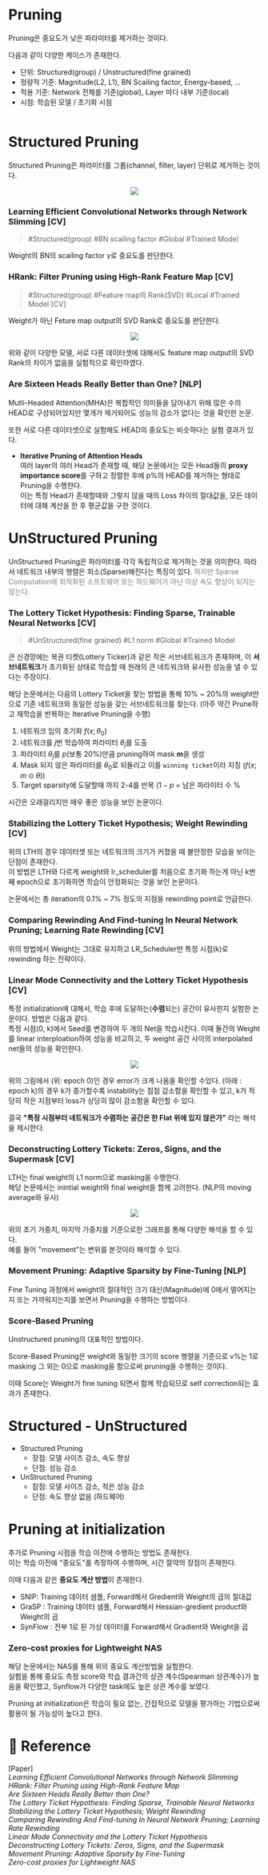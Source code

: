 # Pruning
Pruning은 중요도가 낮은 파라미터를 제거하는 것이다.

다음과 같이 다양한 케이스가 존재한다.
- 단위: Structured(group) / Unstructured(fine grained)
- 정량적 기준: Magnitude(L2, L1), BN Scailing factor, Energy-based, ...
- 적용 기준: Network 전체를 기준(global), Layer 마다 내부 기준(local)
- 시점: 학습된 모델 / 초기화 시점

<p align="center">
  <img src="">
</p>

# Structured Pruning
Structured Pruning은 파라미터를 그룹(channel, filter, layer) 단위로 제거하는 것이다.
<p align="center">
  <img src="https://github.com/user-attachments/assets/2ca5bf2c-2323-4dec-8e7f-6506794a563c">
</p>

### Learning Efficient Convolutional Networks through Network Slimming [CV]
> #Structured(group) #BN scailing factor #Global #Trained Model

Weight의 BN의 scailing factor $\gamma$로 중요도를 판단한다.


### HRank: Filter Pruning using High-Rank Feature Map [CV]
> #Structured(group) #Feature map의 Rank(SVD) #Local #Trained Model [CV]

Weight가 아닌 Feture map output의 SVD Rank로 중요도를 판단한다. 

<p align="center">
  <img src="https://github.com/user-attachments/assets/2747f544-e58e-4b9d-9d82-4204251995e1">
</p>

위와 같이 다양한 모델, 서로 다른 데이터셋에 대해서도 feature map output의 SVD Rank의 차이가 없음을 실험적으로 확인하였다.

### Are Sixteen Heads Really Better than One? [NLP]
Mutli-Headed Attention(MHA)은 복합적인 의미들을 담아내기 위해 많은 수의 HEAD로 구성되어있지만 몇개가 제거되어도 성능의 감소가 없다는 것을 확인한 논문.

또한 서로 다른 데이터셋으로 실험해도 HEAD의 중요도는 비슷하다는 실험 결과가 있다.

- **Iterative Pruning of Attention Heads**<br>
여러 layer의 여러 Head가 존재할 때, 해당 논문에서는 모든 Head들의 **proxy importance score**를 구하고 정렬한 후에 p%의 HEAD를 제거하는 형태로 Pruning을 수행한다.<br>
이는 특정 Head가 존재할때와 그렇지 않을 때의 Loss 차이의 절대값을, 모든 데이터에 대해 계산을 한 후 평균값을 구한 것이다. 

# UnStructured Pruning
UnStructured Pruning은 파라미터를 각각 독립적으로 제거하는 것을 의미한다. 따라서 네트워크 내부의 행렬은 희소(Sparse)해진다는 특징이 있다.
<font color="gray">하지만 Sparse Computation에 최적화된 소프트웨어 또는 하드웨어가 아닌 이상 속도 향상이 되지는 않는다.</font>

### The Lottery Ticket Hypothesis: Finding Sparse, Trainable Neural Networks [CV]
> #UnStructured(fine grained) #L1 norm #Global #Trained Model 

큰 신경망에는 복권 티켓(Lottery Ticker)과 같은 작은 서브네트워크가 존재하며, 이 **서브네트워크**가 초기화된 상태로 학습할 때 원래의 큰 네트워크와 유사한 성능을 낼 수 있다는 주장이다.

해당 논문에서는 다음의 Lottery Ticket을 찾는 방법을 통해 10% ~ 20%의 weight만으로 기존 네트워크와 동일한 성능을 갖는 서브네트워크를 찾는다. (아주 약간 Prune하고 재학습을 반복하는 Iterative Pruning을 수행)

1. 네트워크 임의 초기화 $f(x;\theta _0)$
2. 네트워크를 $j$번 학습하여 파라미터 $\theta _j$를 도출
3. 파라미터 $\theta _j$를 $p%$(보통 20%)만큼 pruning하여 mask **m**을 생성 
4. Mask 되지 않은 파라미터를 $\theta _0$로 되돌리고 이를 `winning ticket`이라 지칭 ($f(x;m \odot \theta)$)
5. Target sparsity에 도달할때 까지 2-4를 반복 $(1-p%)^n$ = 남은 파라미터 수 %

시간은 오래걸리지만 매우 좋은 성능을 보인 논문이다.

### Stabilizing the Lottery Ticket Hypothesis; Weight Rewinding [CV]
위의 LTH의 경우 데이터셋 또는 네트워크의 크기가 커졌을 때 불안정한 모습을 보이는 단점이 존재한다.<br>
이 방법은 LTH와 다르게 weight와 lr_scheduler를 처음으로 초기화 하는게 아닌 k번째 epoch으로 초기화하면 학습이 안정화되는 것을 보인 논문이다.

논문에서는 총 iteration의 0.1% ~ 7% 정도의 지점을 rewinding point로 언급한다.

### Comparing Rewinding And Find-tuning In Neural Network Pruning; Learning Rate Rewinding [CV]
위의 방법에서 Weight는 그대로 유지하고 LR_Scheduler만 특정 시점(k)로 rewinding 하는 전략이다.

### Linear Mode Connectivity and the Lottery Ticket Hypothesis [CV]
특정 initialization에 대해서, 학습 후에 도달하는(**수렴**되는) 공간이 유사한지 실험한 논문이다. 방법은 다음과 같다. <br>
특정 시점(0, k)에서 Seed를 변경하여 두 개의 Net을 학습시킨다. 이때 둘간의 Weight를 linear interploation하여 성능을 비교하고, 두 weight 공간 사이의 interpolated net들의 성능을 확인한다.

<p align="center">
  <img src="https://github.com/user-attachments/assets/735228f3-3f5d-4aad-b498-df9be0a6cb21">
</p>
위의 그림에서 (위: epoch 0)인 경우 error가 크게 나옴을 확인할 수있다. (아래 : epoch k)의 경우 k가 증가할수록 instability는 점점 감소함을 확인할 수 있고, k가 적당히 작은 지점부터 loss가 상당히 많이 감소함을 확인할 수 있다.

결국 **"특정 시점부터 네트워크가 수렴하는 공간은 한 Flat 위에 있지 않은가"** 라는 해석을 제시한다.

### Deconstructing Lottery Tickets: Zeros, Signs, and the Supermask [CV]
LTH는 final weight의 L1 norm으로 masking을 수행한다.<br>
해당 논문에서는 inintial weight와 final weight을 함께 고려한다. (NLP의 moving average와 유사) <br>

<p align="center">
  <img src="https://github.com/user-attachments/assets/2f50bcb2-4f01-4967-8b57-15ab53195394">
</p>

위의 초기 가중치, 마지막 가중치를 기준으로한 그래프를 통해 다양한 해석을 할 수 있다.<br>
예를 들어 "movement"는 변위를 본것이라 해석할 수 있다.

### Movement Pruning: Adaptive Sparsity by Fine-Tuning [NLP]
Fine Tuning 과정에서 weight의 절대적인 크기 대신(Magnitude)에 0에서 멀어지는지 또는 가까워지는지를 보면서 Pruning을 수행하는 방법이다.

### Score-Based Pruning
Unstructured pruning의 대표적인 방법이다.

Score-Based Pruning은 weight와 동일한 크기의 score 행렬을 기준으로 v%는 1로 masking 그 외는 0으로 masking을 함으로써 pruning을 수행하는 것이다.

이때 Score는 Weight가 fine tuning 되면서 함께 학습되므로 self correction되는 효과가 존재한다.


# Structured - UnStructured
- Structured Pruning
    - 장점: 모델 사이즈 감소, 속도 향상
    - 단점: 성능 감소
- UnStructured Pruning
    - 잠점: 모델 사이즈 감소, 적은 성능 감소
    - 단점: 속도 향상 없음 (하드웨어)

# Pruning at initialization
추가로 Pruning 시점을 학습 이전에 수행하는 방법도 존재한다.<br>
이는 학습 이전에 "중요도"를 측정하여 수행하며, 시간 절약의 장점이 존재한다.

이때 다음과 같은 **중요도 계산 방법**이 존재한다.

- SNIP: Training 데이터 샘플, Forward해서 Gredient와 Weight의 곱의 절대값
- GraSP : Training 데이터 샘플, Forward해서 Hessian-gredient product와 Weight의 곱
- SynFlow : 전부 1로 된 가상 데이터를 Forward해서 Gradient와 Weight을 곱

### Zero-cost proxies for Lightweight NAS
해당 논문에서는 NAS를 통해 위의 중요도 계산방법을 실험한다. <br>
실험을 통해 중요도 측정 score와 학습 결과간의 상관 계수(Spearman 상관계수)가 높음을 확인했고, Synflow가 다양한 task에도 높은 상관 계수를 보였다.

Pruning at initialization은 학습이 필요 없는, 간접적으로 모델을 평가하는 기법으로써 활용이 될 가능성이 높다고 한다.

# 🔗 Reference
[Paper]<br>
*Learning Efficient Convolutional Networks through Network Slimming<br>
HRank: Filter Pruning using High-Rank Feature Map<br>
Are Sixteen Heads Really Better than One?<br>
The Lottery Ticket Hypothesis: Finding Sparse, Trainable Neural Networks<br>
Stabilizing the Lottery Ticket Hypothesis; Weight Rewinding<br>
Comparing Rewinding And Find-tuning In Neural Network Pruning; Learning Rate Rewinding<br>
Linear Mode Connectivity and the Lottery Ticket Hypothesis<br>
Deconstructing Lottery Tickets: Zeros, Signs, and the Supermask<br>
Movement Pruning: Adaptive Sparsity by Fine-Tuning<br>
Zero-cost proxies for Lightweight NAS*
